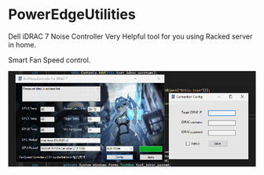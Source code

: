 # PowerEdgeUtilities
 Dell iDRAC 7 Noise Controller
 Very Helpful tool for you using Racked server in home.

 Smart Fan Speed control.
 
 ![image](https://github.com/MeStation/PowerEdgeUtilities/blob/main/screenshot/main.png)
